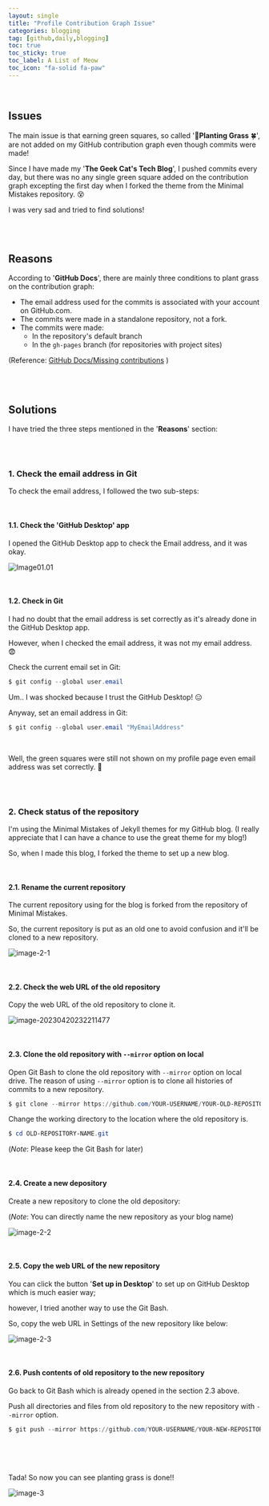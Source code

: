 ```yaml
---
layout: single
title: "Profile Contribution Graph Issue"
categories: blogging
tag: [github,daily,blogging]
toc: true
toc_sticky: true
toc_label: A List of Meow
toc_icon: "fa-solid fa-paw"
---
```


 

<br />

## Issues

The main issue is that earning green squares, so called '🌻**Planting Grass** 🍀', are not added on my GitHub contribution graph even though commits were made!

Since I have made my '**The Geek Cat's Tech Blog**', I pushed commits every day, but there was no any single green square added on the contribution graph excepting the first day when I forked the theme from the Minimal Mistakes repository. 😵

I was very sad and tried to find solutions! 





<br />

<br />

## Reasons

According to '**GitHub Docs**', there are mainly three conditions to plant grass on the contribution graph:

- The email address used for the commits is associated with your account on GitHub.com.
- The commits were made in a standalone repository, not a fork.
- The commits were made:
  - In the repository's default branch
  - In the `gh-pages` branch (for repositories with project sites)

(Reference: [GitHub Docs/Missing contributions](https://docs.github.com/en/account-and-profile/setting-up-and-managing-your-github-profile/managing-contribution-settings-on-your-profile/why-are-my-contributions-not-showing-up-on-my-profile) )

<br />

<br />

## Solutions

I have tried the three steps mentioned in the '**Reasons**' section:

<br />

<br />

### 1. Check the email address in Git

To check the email address, I followed the two sub-steps:

<br />

#### 1.1. Check the 'GitHub Desktop' app

I opened the GitHub Desktop app to check the Email address, and it was okay.

![Image01.01]({{site.url}}/assets/images/2023-04-20-contibutionsIssue/contributionIssues01-1.png)

<br />

#### 1.2. Check in Git

I had no doubt that the email address is set correctly as it's already done in the GitHub Desktop app.

However, when I checked the email address, it was not my email address. 😨



Check the current email set in Git:

```powershell
$ git config --global user.email
```



Um.. I was shocked because I trust the GitHub Desktop! 😑

Anyway, set an email address in Git:

```powershell
$ git config --global user.email "MyEmailAddress"
```

<br />

Well, the green squares were still not shown on my profile page even email address was set correctly. 😤

<br /><br />

### 2. Check status of the repository

I'm using the Minimal Mistakes of Jekyll themes for my GitHub blog. (I really appreciate that I can have a chance to use the great theme for my blog!)

So, when I made this blog, I forked the theme to set up a new blog. 

<br />

#### 2.1. Rename the current repository

The current repository using for the blog is forked from the repository of Minimal Mistakes.

So, the current repository is put as an old one to avoid confusion and it'll be cloned to a new repository.

![image-2-1]({{site.url}}/assets/images/2023-04-20-contibutionsIssue/contributionIssues02-1.png)

<br />

#### 2.2. Check the web URL of the old repository

Copy the web URL of the old repository to clone it.

![image-20230420232211477]({{site.url}}/assets/images/2023-04-20-contibutionsIssue/contributionIssues02-2.png)

<br />

#### 2.3. Clone the old repository with `--mirror` option on local

Open Git Bash to clone the old repository with `--mirror` option on local drive. The  reason of using `--mirror` option is to clone all histories of commits to a new repository. 

```powershell
$ git clone --mirror https://github.com/YOUR-USERNAME/YOUR-OLD-REPOSITORY-NAME
```

Change the working directory to the location where the old repository is.

```powershell
$ cd OLD-REPOSITORY-NAME.git
```

(*Note*: Please keep the Git Bash for later)



<br />

#### 2.4. Create a new depository

Create a new repository to clone the old depository:

(*Note*: You can directly name the new repository as your blog name)

![image-2-2]({{site.url}}/assets/images/2023-04-20-contibutionsIssue/contributionIssues02-4.png)

<br />

#### 2.5. Copy the web URL of the new repository

You can click the button '**Set up in Desktop**' to set up on GitHub Desktop which is much easier way;

however, I tried another way to use the Git Bash.

So, copy the web URL in Settings of the new repository like below:

![image-2-3]({{site.url}}/assets/images/2023-04-20-contibutionsIssue/contributionIssues02-5.png)

<br />

#### 2.6. Push contents of old repository to the new repository

Go back to Git Bash which is already opened in the section 2.3 above. 

Push all directories and files from old repository to the new repository with `--mirror` option.

```powershell
$ git push --mirror https://github.com/YOUR-USERNAME/YOUR-NEW-REPOSITORY-NAME
```



<br /><br /><br />

Tada! So now you can see planting grass is done!!

![image-3]({{site.url}}/assets/images/2023-04-20-contibutionsIssue/contributionIssues03)
